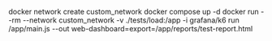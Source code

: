 docker network create custom_network
docker compose up -d
docker run --rm --network custom_network -v ./tests/load:/app -i grafana/k6 run /app/main.js --out web-dashboard=export=/app/reports/test-report.html

